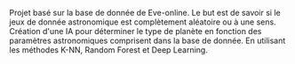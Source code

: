 Projet basé sur la base de donnée de Eve-online.
Le but est de savoir si le jeux de donnée astronomique est complètement aléatoire ou à une sens. 
Création d'une IA pour déterminer le type de planète en fonction des paramètres astronomiques comprisent dans la base de donnée. En utilisant les méthodes K-NN, Random Forest et Deep Learning.
